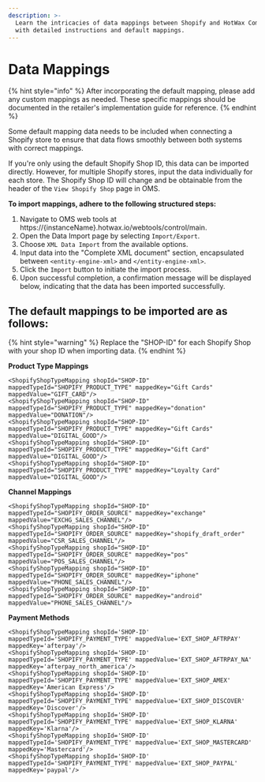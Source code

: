 ```yaml
---
description: >-
  Learn the intricacies of data mappings between Shopify and HotWax Commerce
  with detailed instructions and default mappings.
---
```


# Data Mappings

{% hint style="info" %}
After incorporating the default mapping, please add any custom mappings as needed. These specific mappings should be documented in the retailer's implementation guide for reference.
{% endhint %}

Some default mapping data needs to be included when connecting a Shopify store to ensure that data flows smoothly between both systems with correct mappings.

If you're only using the default Shopify Shop ID, this data can be imported directly. However, for multiple Shopify stores, input the data individually for each store. The Shopify Shop ID will change and be obtainable from the header of the `View Shopify Shop` page in OMS.

**To import mappings, adhere to the following structured steps:**

1. Navigate to OMS web tools at https://{instanceName}.hotwax.io/webtools/control/main.
2. Open the Data Import page by selecting `Import/Export`.
3. Choose `XML Data Import` from the available options.
4. Input data into the "Complete XML document" section, encapsulated between `<entity-engine-xml>` and `</entity-engine-xml>`.
5. Click the `Import` button to initiate the import process.
6. Upon successful completion, a confirmation message will be displayed below, indicating that the data has been imported successfully.

## The default mappings to be imported are as follows:

{% hint style="warning" %}
Replace the "SHOP-ID" for each Shopify Shop with your shop ID when importing data.
{% endhint %}

**Product Type Mappings**

```
<ShopifyShopTypeMapping shopId="SHOP-ID" mappedTypeId="SHOPIFY_PRODUCT_TYPE" mappedKey="Gift Cards" mappedValue="GIFT_CARD"/>
<ShopifyShopTypeMapping shopId="SHOP-ID" mappedTypeId="SHOPIFY_PRODUCT_TYPE" mappedKey="donation" mappedValue="DONATION"/>
<ShopifyShopTypeMapping shopId="SHOP-ID" mappedTypeId="SHOPIFY_PRODUCT_TYPE" mappedKey="Gift Cards" mappedValue="DIGITAL_GOOD"/>
<ShopifyShopTypeMapping shopId="SHOP-ID" mappedTypeId="SHOPIFY_PRODUCT_TYPE" mappedKey="Gift Card" mappedValue="DIGITAL_GOOD"/>
<ShopifyShopTypeMapping shopId="SHOP-ID" mappedTypeId="SHOPIFY_PRODUCT_TYPE" mappedKey="Loyalty Card" mappedValue="DIGITAL_GOOD"/>
```

**Channel Mappings**

```
<ShopifyShopTypeMapping shopId="SHOP-ID" mappedTypeId="SHOPIFY_ORDER_SOURCE" mappedKey="exchange" mappedValue="EXCHG_SALES_CHANNEL"/>
<ShopifyShopTypeMapping shopId="SHOP-ID" mappedTypeId="SHOPIFY_ORDER_SOURCE" mappedKey="shopify_draft_order" mappedValue="CSR_SALES_CHANNEL"/>
<ShopifyShopTypeMapping shopId="SHOP-ID" mappedTypeId="SHOPIFY_ORDER_SOURCE" mappedKey="pos" mappedValue="POS_SALES_CHANNEL"/>
<ShopifyShopTypeMapping shopId="SHOP-ID" mappedTypeId="SHOPIFY_ORDER_SOURCE" mappedKey="iphone" mappedValue="PHONE_SALES_CHANNEL"/>
<ShopifyShopTypeMapping shopId="SHOP-ID" mappedTypeId="SHOPIFY_ORDER_SOURCE" mappedKey="android" mappedValue="PHONE_SALES_CHANNEL"/>
```

**Payment Methods**

```
<ShopifyShopTypeMapping shopId='SHOP-ID' mappedTypeId='SHOPIFY_PAYMENT_TYPE' mappedValue='EXT_SHOP_AFTRPAY' mappedKey='afterpay'/>
<ShopifyShopTypeMapping shopId='SHOP-ID' mappedTypeId='SHOPIFY_PAYMENT_TYPE' mappedValue='EXT_SHOP_AFTRPAY_NA' mappedKey='afterpay_north_america'/>
<ShopifyShopTypeMapping shopId='SHOP-ID' mappedTypeId='SHOPIFY_PAYMENT_TYPE' mappedValue='EXT_SHOP_AMEX' mappedKey='American Express'/>
<ShopifyShopTypeMapping shopId='SHOP-ID' mappedTypeId='SHOPIFY_PAYMENT_TYPE' mappedValue='EXT_SHOP_DISCOVER' mappedKey='Discover'/>
<ShopifyShopTypeMapping shopId='SHOP-ID' mappedTypeId='SHOPIFY_PAYMENT_TYPE' mappedValue='EXT_SHOP_KLARNA' mappedKey='Klarna'/>
<ShopifyShopTypeMapping shopId='SHOP-ID' mappedTypeId='SHOPIFY_PAYMENT_TYPE' mappedValue='EXT_SHOP_MASTERCARD' mappedKey='Mastercard'/>
<ShopifyShopTypeMapping shopId='SHOP-ID' mappedTypeId='SHOPIFY_PAYMENT_TYPE' mappedValue='EXT_SHOP_PAYPAL' mappedKey='paypal'/>
```
